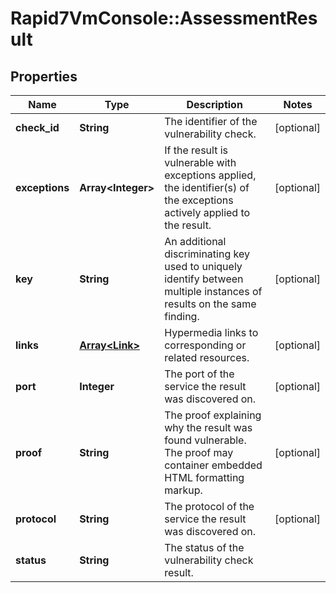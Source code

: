 # Rapid7VmConsole::AssessmentResult

## Properties
Name | Type | Description | Notes
------------ | ------------- | ------------- | -------------
**check_id** | **String** | The identifier of the vulnerability check. | [optional] 
**exceptions** | **Array&lt;Integer&gt;** | If the result is vulnerable with exceptions applied, the identifier(s) of the exceptions actively applied to the result. | [optional] 
**key** | **String** | An additional discriminating key used to uniquely identify between multiple instances of results on the same finding. | [optional] 
**links** | [**Array&lt;Link&gt;**](Link.md) | Hypermedia links to corresponding or related resources. | [optional] 
**port** | **Integer** | The port of the service the result was discovered on. | [optional] 
**proof** | **String** | The proof explaining why the result was found vulnerable. The proof may container embedded HTML formatting markup. | [optional] 
**protocol** | **String** | The protocol of the service the result was discovered on. | [optional] 
**status** | **String** | The status of the vulnerability check result. | 


